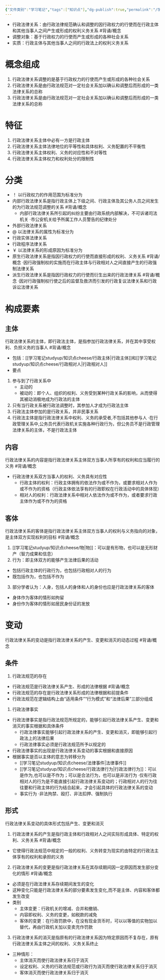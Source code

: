 ```yaml
---
{"文件类别":"学习笔记","tags":["知识点"],"dg-publish":true,"permalink":"/学习笔记studyup/知识点cheese/行政法律关系/","dgPassFrontmatter":true,"noteIcon":"","created":"2024-09-12T20:40:25.587+08:00","updated":"2024-09-19T14:44:42.996+08:00"}
---
```


- 行政法律关系：由行政法律规范确认和调整的因行政权力的行使而在行政主体和其他当事人之间产生或形成的权利义务关系 #背诵/概念 
- 调整对象：基于行政权力的行使而产生或形成的各种社会关系
- 实质：行政主体与其他当事人之间的行政法上的权利义务关系
# 概念组成
1. 行政法律关系调整的是基于行政权力的行使而产生或形成的各种社会关系
2. 行政法律关系是由行政法规范对一定社会关系加以确认和调整后而形成的一类法律关系的总称
3. 行政法律关系是由行政法规范对一定社会关系加以确认和调整后而形成的一类法律关系的总称
# 特征
1. 行政法律关系主体中必有一方是行政主体
2. 行政法律关系主体法律地位的平等性和具体权利、义务配置的不平衡性
3. 行政法律关系主体权利、义务的对应性和不对等性
4. 行政法律关系主体权力和权利处分的限制性
# 分类
- ！ 以行政权力的作用范围为标准分为
- 内部行政法律关系是指行政主体上下级之间、行政主体及其公务人员之间发生的为行政法规范调整的关系 #背诵/概念 
	- 内部行政法律关系所引起的纠纷主要由行政系统内部解决，不可诉诸司法机关
	·市公安机关给予所属工作人员警告的纪律处分
- 外部行政法律关系
- @ 以法律关系的属性为标准分为
- 行政实体法律关系
- 行政程序法律关系
- ￥ 以法律关系的形成原因为标准分为
- 原生行政法律关系是指因行政权力的行使而直接形成的权利、义务关系 #背诵/概念 
·因行政强制权的实施而在行政主体与行政相对人之间直接产生的行政强制法律关系
- 派生行政法律关系是指因行政权力的行使而衍生出来的行政法律关系 #背诵/概念 
·因对行政强制权行使之后的监督及救济而引发的行政复议法律关系和行政诉讼法律关系
# 构成要素
## 主体
行政法律关系的主体，即行政法主体，是指参加行政法律关系，并在其中享受权利、负担义务的当事人 #背诵/概念 
- 包括：[[学习笔记studyup/知识点cheese/行政主体\|行政主体]]和[[学习笔记studyup/知识点cheese/行政相对人\|行政相对人]]
- 要点
1. 参与到了行政关系中
	- 主动的
	- 被动的：即个人、组织的权利、义务受到某种行政关系的影响，从而使得其被动消极地成为行政法的主体
2. 只有当行政关系被行政法调整时，其参加人才成为行政法主体
3. 行政法主体参加的是行政关系，并非民事关系
4. 行政法主体是指行政法律关系中权利、义务的承受者,不包括其他参与人
·在行政管理关系中,公务员代表行政机关实施各种行政行为，但公务员不是行政管理法律关系的主体，不是行政法主体
## 内容
行政法律关系的内容是指行政法律关系主体双方当事人所享有的权利和应当履行的义务 #背诵/概念 
- 行政法律关系双方当事人的权利、义务具有对应性
	- 行政主体的权利：行政主体拥有的依法作为或不作为，或要求相对人作为或不作为的资格（行政主体依法享有的行政职权在行政活动中的具体体现）
	- 相对人的权利：行政法律关系中相对人依法作为或不作为，或者要求行政主体作为或不作为的资格
## 客体
行政法律关系的客体是指行政法律关系主体双方当事人的权利与义务指向的对象，是主体双方实现权利的目标 #背诵/概念 
1. [[学习笔记studyup/知识点cheese/物\|物]]：可以是有形物，也可以是无形财产（智力成果和信息）
2. 行为：即主体双方的能够产生法律后果的活动
- 包括行政主体的行政行为，也包括行政相对人的行为
- 既包括作为，也包括不作为
3. 部分学者认为：人身，包括人的身体和人的身份也应是行政法律关系的客体
- 身体作为客体的情形如拘留
- 身份作为客体的情形如居民身份证的发放
# 变动
行政法律关系的变动是指行政法律关系的产生、变更和消灭的动态过程 #背诵/概念 
## 条件
1. 行政法规范的存在
- 行政法规范是行政法律关系产生、形成的法律根据 #背诵/概念 
- 行政法规范的存在是行政法律关系形成的法律根据和前提条件
- 行政法规范在逻辑结构上由“适用条件”“行为模式”和“法律后果”三部分组成
1. 行政法律事实
- 行政法律事实是指行政法规范所规定的，能够引起行政法律关系产生、变更和消灭的事实根据和具体条件
	- 行政法律事实能够引起行政法律关系的产生、变更和消灭，即能够引起行政法上的法律后果
	- 行政法律事实必须是行政法规范所予以规定的
- 行政法律事实的出现是行政法律关系变动的事实根据和直接原因
- 根据事实是否以主体的意志为转移分为
	- [[学习笔记studyup/知识点cheese/法律事件\|法律事件]]
	- [[学习笔记studyup/知识点cheese/行政法律行为\|行政法律行为]]：可以是作为,也可以是不作为；可以是合法行为，也可以是非法行为
	·仅有行政相对人的行为是不能直接引起行政法律关系变动的；行政相对人的行为往往要和行政主体的行为结合起来，才会引起具体的行政法律关系的变动
	- 事实行为
	·非法拘禁、殴打、非法扣押、强制执行
## 形式
行政法律关系变动的具体形式包括产生、变更和消灭
1. 行政法律关系的产生是指行政主体和行政相对人之间实际形成具体、特定的权利、义务关系 #背诵/概念 
- 它使得行政法规范中规定的一般的权利、义务转变为现实的由特定的行政法主体享有的权利和承担的义务
2. 行政法律关系的变更是指行政法律关系在其存续期间因一定原因而发生部分变化的情形 #背诵/概念 
- 必须是在行政法律关系存续期间发生的变化
- 这种变化只能是行政法律关系的部分要素发生变化,而不是主体、内容和客体都发生改变
- 类别
	- 主体变更：行政机关的增减、合并和撤销、
	- 内容即权利、义务的变更，如税款的减免
	- 客体的变更：在行政罚款中，在没有现金货币时，可以以等值的实物加以替代，再由行政机关加以变卖充作罚款
3. 行政法律关系的消灭是指原有的行政法律关系因为特定原因而不复存在，原有行政法律关系主体之间的权利、义务关系终止
- 三种情形：
	- 主体消灭而使行政法律关系归于消灭
	- 设定权利、义务的行政法规范或行政行为消灭而使行政法律关系归于消灭
	- 客体消灭而使行政法律关系归于消灭